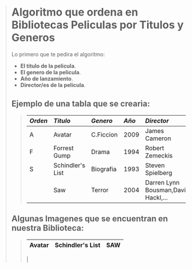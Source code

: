 ># Algoritmo que ordena en Bibliotecas Peliculas por Titulos y Generos
> Lo primero que te pedira el algoritmo:
>- **El titulo de la pelicula**.
>- **El genero de la pelicula**.
>- **Año de lanzamiento**.
>- **Director/es de la pelicula**.
>  
>## Ejemplo de una tabla que se crearia:
>> |***Orden***|***Titulo***|***Genero***|***Año***|***Director***|
>> |:----|:-----|:-----|:--|:-------|
>> |A    |Avatar |C.Ficcion| 2009|James Cameron|
>> |F    |Forrest Gump|Drama|1994|Robert Zemeckis|
>> |S    |Schindler's List|Biografia|1993|Steven Spielberg|
>> |     |Saw|Terror|2004|Darren Lynn Bousman,David Hackl,...|   
>
>
>## Algunas Imagenes que se encuentran en nuestra Biblioteca:
>> |Avatar|Schindler's List|SAW|
>> |:-----|:---------------|:--|
>> |
